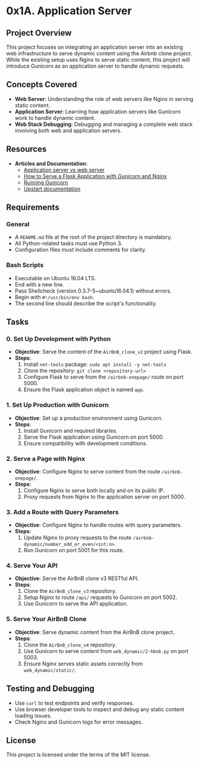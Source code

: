 # 0x1A. Application Server

## Project Overview

This project focuses on integrating an application server into an existing web infrastructure to serve dynamic content using the Airbnb clone project. While the existing setup uses Nginx to serve static content, this project will introduce Gunicorn as an application server to handle dynamic requests.

## Concepts Covered

- **Web Server**: Understanding the role of web servers like Nginx in serving static content.
- **Application Server**: Learning how application servers like Gunicorn work to handle dynamic content.
- **Web Stack Debugging**: Debugging and managing a complete web stack involving both web and application servers.

## Resources

- **Articles and Documentation**:
  - [Application server vs web server](https://www.nginx.com/resources/glossary/application-server-vs-web-server/)
  - [How to Serve a Flask Application with Gunicorn and Nginx](https://www.digitalocean.com/community/tutorials/how-to-deploy-python-wsgi-applications-using-uwsgi-web-server-interface-and-nginx)
  - [Running Gunicorn](https://docs.gunicorn.org/en/stable/run.html)
  - [Upstart documentation](http://upstart.ubuntu.com/cookbook/)

## Requirements

### General

- A `README.md` file at the root of the project directory is mandatory.
- All Python-related tasks must use Python 3.
- Configuration files must include comments for clarity.

### Bash Scripts

- Executable on Ubuntu 16.04 LTS.
- End with a new line.
- Pass Shellcheck (version 0.3.7-5~ubuntu16.04.1) without errors.
- Begin with `#!/usr/bin/env bash`.
- The second line should describe the script's functionality.

## Tasks

### 0. Set Up Development with Python

- **Objective**: Serve the content of the `AirBnB_clone_v2` project using Flask.
- **Steps**:
  1. Install `net-tools` package: `sudo apt install -y net-tools`
  2. Clone the repository: `git clone <repository-url>`
  3. Configure Flask to serve from the `/airbnb-onepage/` route on port 5000.
  4. Ensure the Flask application object is named `app`.

### 1. Set Up Production with Gunicorn

- **Objective**: Set up a production environment using Gunicorn.
- **Steps**:
  1. Install Gunicorn and required libraries.
  2. Serve the Flask application using Gunicorn on port 5000.
  3. Ensure compatibility with development conditions.

### 2. Serve a Page with Nginx

- **Objective**: Configure Nginx to serve content from the route `/airbnb-onepage/`.
- **Steps**:
  1. Configure Nginx to serve both locally and on its public IP.
  2. Proxy requests from Nginx to the application server on port 5000.

### 3. Add a Route with Query Parameters

- **Objective**: Configure Nginx to handle routes with query parameters.
- **Steps**:
  1. Update Nginx to proxy requests to the route `/airbnb-dynamic/number_odd_or_even/<int:n>`.
  2. Run Gunicorn on port 5001 for this route.

### 4. Serve Your API

- **Objective**: Serve the AirBnB clone v3 RESTful API.
- **Steps**:
  1. Clone the `AirBnB_clone_v3` repository.
  2. Setup Nginx to route `/api/` requests to Gunicorn on port 5002.
  3. Use Gunicorn to serve the API application.

### 5. Serve Your AirBnB Clone

- **Objective**: Serve dynamic content from the AirBnB clone project.
- **Steps**:
  1. Clone the `AirBnB_clone_v4` repository.
  2. Use Gunicorn to serve content from `web_dynamic/2-hbnb.py` on port 5003.
  3. Ensure Nginx serves static assets correctly from `web_dynamic/static/`.

## Testing and Debugging

- Use `curl` to test endpoints and verify responses.
- Use browser developer tools to inspect and debug any static content loading issues.
- Check Nginx and Gunicorn logs for error messages.

## License

This project is licensed under the terms of the MIT license.

